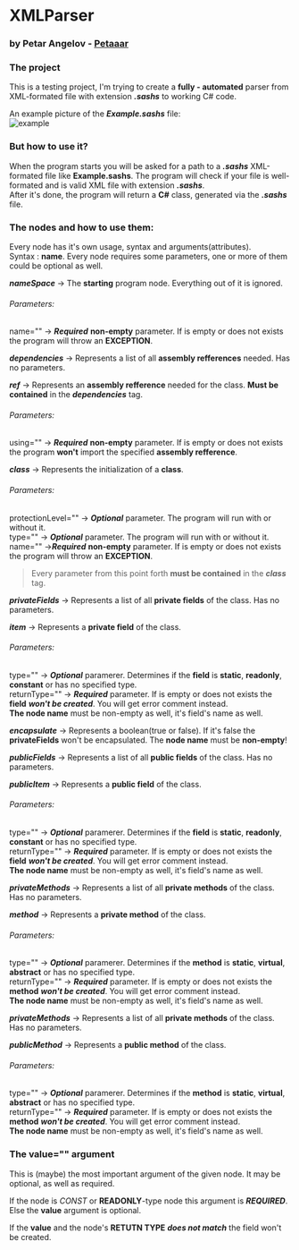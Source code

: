 # XMLParser
### by Petar Angelov - [Petaaar](https://github.com/Petaaar/)

### The project

This is a testing project, I'm trying to create a __fully - automated__ parser from XML-formated file with extension __*.sashs*__ to
working C# code.

An example picture of the __*Example.sashs*__ file:  
![example](https://user-images.githubusercontent.com/26832131/40060452-50abad82-585f-11e8-94cb-14930774a870.png)  

### But how to use it?  

When the program starts you will be asked  for a path to a __*.sashs*__  XML-formated file like __Example.sashs__. The program will check if your file is well-formated and is valid XML file with extension __*.sashs*__.   
After it's done, the program will return a __C#__ class, generated via the __*.sashs*__ file.  

### The nodes and how to use them:  
Every node has it's own usage, syntax and arguments(attributes).  
Syntax : __<node argument1="" argument2="">name</node>__. Every node requires some parameters, one or more of them could be optional as well.  

__*nameSpace*__ -> The __starting__ program node. Everything out of it is ignored.
###### Parameters:  
name="" -> __*Required*__ __non-empty__ parameter. If is empty or does not exists the program will throw an __EXCEPTION__.   

__*dependencies*__ -> Represents a list of all __assembly refferences__ needed. Has no parameters.  

__*ref*__ -> Represents an __assembly refference__ needed for the class. __Must be contained__ in the __*dependencies*__ tag.  
###### Parameters:   
using="" ->  __*Required*__ __non-empty__ parameter. If is empty or does not exists the program __won't__ import the specified __assembly refference__.  

__*class*__ -> Represents the initialization of a __class__.  
###### Parameters:    
protectionLevel="" -> __*Optional*__ parameter. The program will run with or without it.  
type="" -> __*Optional*__ parameter. The program will run with or without it.  
name="" ->__*Required*__ __non-empty__ parameter. If is empty or does not exists the program will throw an __EXCEPTION__.  

> Every parameter from this point forth __must be contained__ in the __*class*__ tag.  

__*privateFields*__ -> Represents a list of all __private fields__ of the class. Has no parameters.  

__*item*__ -> Represents a __private field__ of the class.  
###### Parameters:  
type="" -> __*Optional*__ paramerer. Determines if the __field__ is __static__, __readonly__, __constant__ or has no specified type.   
returnType="" -> __*Required*__ parameter. If is empty or does not exists the __field__ __*won't be created*__. You will get error comment instead.  
__The node name__ must be non-empty as well, it's field's name as well.   

__*encapsulate*__ -> Represents a boolean(true or false). If it's false the __privateFields__ won't be encapsulated. The __node name__ must be __non-empty__!  

__*publicFields*__ -> Represents a list of all __public fields__ of the class. Has no parameters.  

__*publicItem*__ -> Represents a __public field__ of the class.  
###### Parameters:    
type="" -> __*Optional*__ paramerer. Determines if the __field__ is __static__, __readonly__, __constant__ or has no specified type.  
returnType="" -> __*Required*__ parameter. If is empty or does not exists the __field__ __*won't be created*__. You will get error comment instead.  
__The node name__ must be non-empty as well, it's field's name as well.  

__*privateMethods*__ -> Represents a list of all __private methods__ of the class. Has no parameters.  

__*method*__ -> Represents a __private method__ of the class.  
###### Parameters:  
type="" -> __*Optional*__ paramerer. Determines if the __method__ is __static__, __virtual__, __abstract__ or has no specified type.  
returnType="" -> __*Required*__ parameter. If is empty or does not exists the __method__ __*won't be created*__. You will get error comment instead.  
__The node name__ must be non-empty as well, it's field's name as well.  

__*privateMethods*__ -> Represents a list of all __private methods__ of the class. Has no parameters.  

__*publicMethod*__ -> Represents a __public method__ of the class.  
###### Parameters:    
type="" -> __*Optional*__ paramerer. Determines if the __method__ is __static__, __virtual__, __abstract__ or has no specified type.  
returnType="" -> __*Required*__ parameter. If is empty or does not exists the __method__ __*won't be created*__. You will get error comment instead.   
__The node name__ must be non-empty as well, it's field's name as well.  

### The value="" argument   
This is (maybe) the most important argument of the given node. It may be optional, as well as required.

If the node is _CONST_ or __READONLY__-type node this argument is __*REQUIRED*__.  
Else the __value__ argument is optional.   

If the __value__ and the node's __RETUTN TYPE__ __*does not match*__ the field won't be created.  